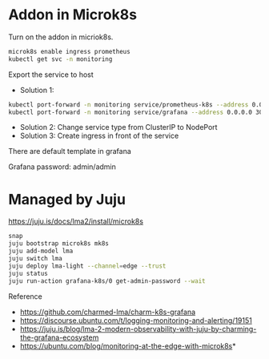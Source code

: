 # Addon in Microk8s

Turn on the addon in micriok8s. 

```bash
microk8s enable ingress prometheus
kubectl get svc -n monitoring
```

Export the service to host
* Solution 1:
```bash
kubectl port-forward -n monitoring service/prometheus-k8s --address 0.0.0.0 9090:9090
kubectl port-forward -n monitoring service/grafana --address 0.0.0.0 3000:3000
```
* Solution 2: Change service type from ClusterIP to NodePort
* Solution 3: Create ingress in front of the service

There are default template in grafana

Grafana password: admin/admin

# Managed by Juju

https://juju.is/docs/lma2/install/microk8s

```bash
snap 
juju bootstrap microk8s mk8s
juju add-model lma
juju switch lma
juju deploy lma-light --channel=edge --trust
juju status  
juju run-action grafana-k8s/0 get-admin-password --wait
```

Reference
* https://github.com/charmed-lma/charm-k8s-grafana
* https://discourse.ubuntu.com/t/logging-monitoring-and-alerting/19151
* https://juju.is/blog/lma-2-modern-observability-with-juju-by-charming-the-grafana-ecosystem
* https://ubuntu.com/blog/monitoring-at-the-edge-with-microk8s* 


